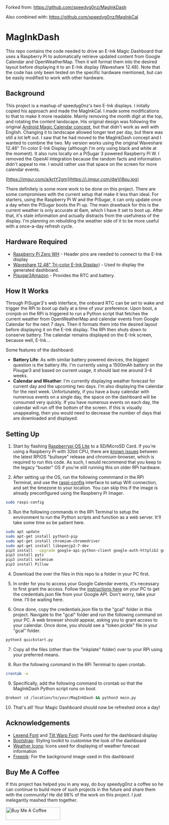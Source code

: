 
Forked from: https://github.com/speedyg0nz/MagInkDash

Also combined with: https://github.com/speedyg0nz/MagInkCal

# MagInkDash
This repo contains the code needed to drive an E-Ink Magic Dashboard that uses a Raspberry Pi to automatically retrieve updated content from Google Calendar and OpenWeatherMap. Then it will format them into the desired layout before displaying it to an E-Ink display (Waveshare 12.48). Note that the code has only been tested on the specific hardware mentioned, but can be easily modified to work with other hardware.



## Background

This project is a mashup of speedyg0nz's two E-Ink displays. I initally copied his approach and made the MagInkCal. I made some modifications to that to make it more readable. Mainly removing the month digit at the top, and rotating the content landscape. His original design was following the original [Android Magic Calendar concept](https://www.youtube.com/watch?v=2KDkFgOHZ5I), but that didn't work as well with English. Changing it to landscape allowed longer text per day, but there was still a lot left out. I saw that he had moved to the MagInkDash concept and I wanted to combine the two. My version works using the original Waveshare 12.48" Tri-color E-Ink Display (although I'm only using black and white at the moment). It also runs locally on a PiSugar 3 powered Raspberry Pi W. I removed the OpenAI integration because the random facts and information didn't appeal to me. I would rather use that space on the screen for more calendar events.

[https://imgur.com/a/krtY2gm](https://i.imgur.com/dwVj8pu.jpg)

There definitely is some more work to be done on this project. There are some compromises with the current setup that make it less than ideal. For starters, using the Raspberry Pi W and the PiSugar, it can only update once a day when the PiSugar boots the Pi up. The main drawback for this is the current weather is only accurate at 6am, which I have it set to boot up. After that, it's stale information and actually distracts from the usefulness of the display. I'm planning on rebuilding the weather side of it to be more useful with a once-a-day refresh cycle.

## Hardware Required
- [Raspberry Pi Zero WH](https://www.raspberrypi.com/news/zero-wh/) - Header pins are needed to connect to the E-Ink display
- [Waveshare 12.48" Tri-color E-Ink Display](https://www.waveshare.com/product/12.48inch-e-paper-module-b.htm)) - Used to display the generated dashboard.
- [Pisugar3](https://www.tindie.com/products/pisugar/pisugar3-battery-for-raspberry-pi-zero/)[Amazon](https://www.amazon.com/dp/B09MJ8SCGD) - Provides the RTC and battery. 


## How It Works
Through PiSugar3's web interface, the onboard RTC can be set to wake and trigger the RPi to boot up daily at a time of your preference. Upon boot, a cronjob on the RPi is triggered to run a Python script that fetches the current weather from OpenWeatherMap and calendar events from Google Calendar for the next 7 days. Then it formats them into the desired layout before displaying it on the E-Ink display. The RPi then shuts down to conserve battery. The calendar remains displayed on the E-Ink screen, because well, E-Ink...

Some features of the dashboard: 
- **Battery Life**: As with similar battery powered devices, the biggest question is the battery life. I'm currently using a 1500mAh battery on the Pisugar3 and based on current usage, it should last me around 3-4 weeks.
- **Calendar and Weather**: I'm currently displaying weather forecast for current day and the upcoming two days. I'm also displaying the calendar for the next week. Unfortunately, if you have a busy calendar with numerous events on a single day, the space on the dashboard will be consumed very quickly. If you have numerous events on each day, the calendar will run off the bottom of the screen. If this is visually unappealing, then you would need to decrease the number of days that are downloaded and displayed.

## Setting Up 

1. Start by flashing [Raspberrypi OS Lite](https://www.raspberrypi.org/software/operating-systems/) to a SD/MicroSD Card. If you're using a Raspberry Pi with 32bit CPU, there are [known issues](https://forums.raspberrypi.com/viewtopic.php?t=323478) between the latest RPiOS "bullseye" release and chromium-browser, which is required to run this code. As such, I would recommend that you keep to the legacy "buster" OS if you're still running this on older RPi hardware.

2. After setting up the OS, run the following commmand in the RPi Terminal, and use the [raspi-config](https://www.raspberrypi.org/documentation/computers/configuration.html) interface to setup Wifi connection, and set the timezone to your location. You can skip this if the image is already preconfigured using the Raspberry Pi Imager.

```bash
sudo raspi-config
```
3. Run the following commands in the RPi Terminal to setup the environment to run the Python scripts and function as a web server. It'll take some time so be patient here.

```bash
sudo apt update
sudo apt-get install python3-pip
sudo apt-get install chromium-chromedriver
sudo apt-get install libopenjp2-7-dev
pip3 install --upgrade google-api-python-client google-auth-httplib2 google-auth-oauthlib
pip3 install pytz
pip3 install selenium
pip3 install Pillow
```
4. Download the over the files in this repo to a folder in your PC first. 

5. In order for you to access your Google Calendar events, it's necessary to first grant the access. Follow the [instructions here](https://developers.google.com/calendar/api/quickstart/python) on your PC to get the credentials.json file from your Google API. Don't worry, take your time. I'll be waiting here.

6. Once done, copy the credentials.json file to the "gcal" folder in this project. Navigate to the "gcal" folder and run the following command on your PC. A web browser should appear, asking you to grant access to your calendar. Once done, you should see a "token.pickle" file in your "gcal" folder.

```bash
python3 quickstart.py
```

7. Copy all the files (other than the "inkplate" folder) over to your RPi using your preferred means. 

8. Run the following command in the RPi Terminal to open crontab.
```bash
crontab -e
```
9. Specifically, add the following command to crontab so that the MagInkDash Python script runs on boot.
```bash
@reboot cd /location/to/your/MagInkDash && python3 main.py
```

10. That's all! Your Magic Dashboard should now be refreshed once a day! 

## Acknowledgements
- [Lexend Font](https://fonts.google.com/specimen/Lexend) and [Tilt Warp Font](https://fonts.google.com/specimen/Tilt+Warp): Fonts used for the dashboard display
- [Bootstrap](https://getbootstrap.com/): Styling toolkit to customise the look of the dashboard
- [Weather Icons](https://erikflowers.github.io/weather-icons/): Icons used for displaying of weather forecast information
- [Freepik](https://www.freepik.com/): For the background image used in this dashboard
  
## Buy Me A Coffee
If this project has helped you in any way, do buy speedyg0nz a coffee so he can continue to build more of such projects in the future and share them with the community! He did 98% of the work on this project. I just inelegantly mashed them together.

<a href="https://www.buymeacoffee.com/speedygonz" target="_blank"><img src="https://cdn.buymeacoffee.com/buttons/default-orange.png" alt="Buy Me A Coffee" height="41" width="174"></a>
